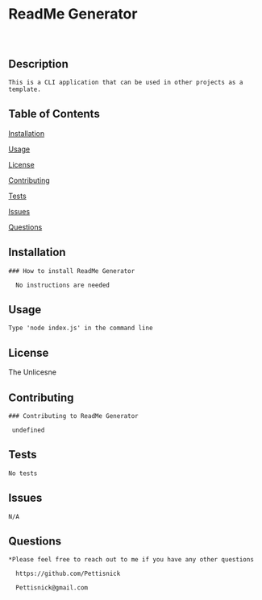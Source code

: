 # ReadMe Generator 
            
  ###
  
  <br>
  
  ## Description
  
    This is a CLI application that can be used in other projects as a template.
    
  ## Table of Contents
  
  [Installation](#installation)
  
  [Usage](#usage)
  
  [License](#license)
  
  [Contributing](#contributing)

  [Tests](#tests)

  [Issues](#issues)

  [Questions](#questions)

  ## Installation

    ### How to install ReadMe Generator

      No instructions are needed
  
  ## Usage
    
    Type 'node index.js' in the command line

  ## License

  The Unlicesne

  ## Contributing

    ### Contributing to ReadMe Generator
    
     undefined
      
  ## Tests
  
    No tests
    
  ## Issues
  
    N/A
    
  ## Questions

    *Please feel free to reach out to me if you have any other questions

      https://github.com/Pettisnick

      Pettisnick@gmail.com
